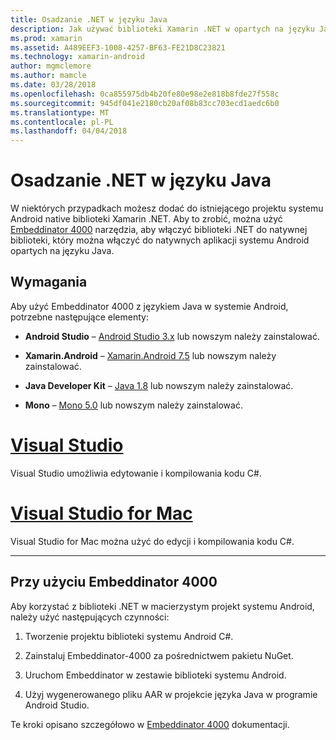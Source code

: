 ```yaml
---
title: Osadzanie .NET w języku Java
description: Jak używać biblioteki Xamarin .NET w opartych na języku Java natywnego projekt systemu Android
ms.prod: xamarin
ms.assetid: A489EEF3-1008-4257-BF63-FE21D8C23821
ms.technology: xamarin-android
author: mgmclemore
ms.author: mamcle
ms.date: 03/28/2018
ms.openlocfilehash: 0ca855975db4b20fe80e98e2e818b8fde27f558c
ms.sourcegitcommit: 945df041e2180cb20af08b83cc703ecd1aedc6b0
ms.translationtype: MT
ms.contentlocale: pl-PL
ms.lasthandoff: 04/04/2018
---
```

# <a name="embedding-net-in-java"></a>Osadzanie .NET w języku Java

W niektórych przypadkach możesz dodać do istniejącego projektu systemu Android native biblioteki Xamarin .NET. Aby to zrobić, można użyć [Embeddinator 4000](https://mono.github.io/Embeddinator-4000/) narzędzia, aby włączyć biblioteki .NET do natywnej biblioteki, który można włączyć do natywnych aplikacji systemu Android opartych na języku Java.

 
## <a name="requirements"></a>Wymagania

Aby użyć Embeddinator 4000 z językiem Java w systemie Android, potrzebne następujące elementy:

-   **Android Studio** &ndash; [Android Studio 3.x](https://developer.android.com/studio/preview/index.html) lub nowszym należy zainstalować.

-   **Xamarin.Android** &ndash; [Xamarin.Android 7.5](https://www.visualstudio.com/xamarin/) lub nowszym należy zainstalować.

-   **Java Developer Kit** &ndash; [Java 1.8](http://www.oracle.com/technetwork/java/javase/downloads/jdk8-downloads-2133151.html) lub nowszym należy zainstalować.

-   **Mono** &ndash; [Mono 5.0](http://www.mono-project.com/download/) lub nowszym należy zainstalować.


# <a name="visual-studiotabvswin"></a>[Visual Studio](#tab/vswin)

Visual Studio umożliwia edytowanie i kompilowania kodu C#.

# <a name="visual-studio-for-mactabvsmac"></a>[Visual Studio for Mac](#tab/vsmac)

Visual Studio for Mac można użyć do edycji i kompilowania kodu C#.

-----

 
## <a name="using-the-embeddinator-4000"></a>Przy użyciu Embeddinator 4000

Aby korzystać z biblioteki .NET w macierzystym projekt systemu Android, należy użyć następujących czynności:

1.  Tworzenie projektu biblioteki systemu Android C#.

2.  Zainstaluj Embeddinator-4000 za pośrednictwem pakietu NuGet.

3.  Uruchom Embeddinator w zestawie biblioteki systemu Android.

4.  Użyj wygenerowanego pliku AAR w projekcie języka Java w programie Android Studio.

Te kroki opisano szczegółowo w [Embeddinator 4000](https://mono.github.io/Embeddinator-4000/getting-started-java-android.html) dokumentacji.
